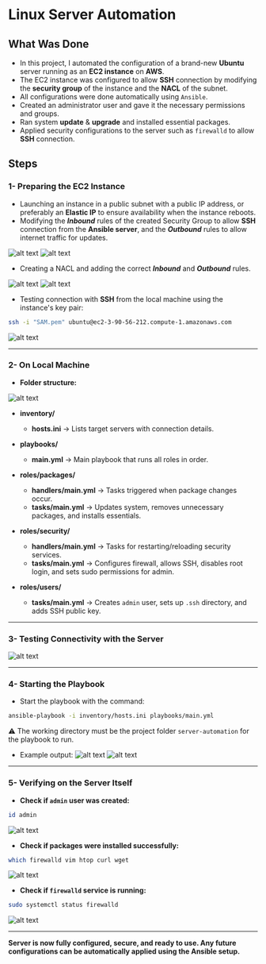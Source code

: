 # Linux Server Automation

## What Was Done

* In this project, I automated the configuration of a brand-new **Ubuntu** server running as an **EC2 instance** on **AWS**.
* The EC2 instance was configured to allow **SSH** connection by modifying the **security group** of the instance and the **NACL** of the subnet.
* All configurations were done automatically using `Ansible`.
* Created an administrator user and gave it the necessary permissions and groups.
* Ran system **update** & **upgrade** and installed essential packages.
* Applied security configurations to the server such as `firewalld` to allow **SSH** connection.

## Steps

### 1- Preparing the EC2 Instance

* Launching an instance in a public subnet with a public IP address, or preferably an **Elastic IP** to ensure availability when the instance reboots.
* Modifying the ***Inbound*** rules of the created Security Group to allow **SSH** connection from the **Ansible server**, and the ***Outbound*** rules to allow internet traffic for updates.

![alt text](assets/SG-Inbound-Rules.png)
![alt text](assets/SG-Outbound-Rules.png)

* Creating a NACL and adding the correct ***Inbound*** and ***Outbound*** rules.

![alt text](assets/NACL-Inbound-Rules.png)
![alt text](assets/NACL-Outbound-Rules.png)

* Testing connection with **SSH** from the local machine using the instance's key pair:

```bash
ssh -i "SAM.pem" ubuntu@ec2-3-90-56-212.compute-1.amazonaws.com
```

![alt text](assets/SSH-Test.png)

---

### 2- On Local Machine

* **Folder structure:**

![alt text](assets/folder-structure.png)

* **inventory/**

  * **hosts.ini** → Lists target servers with connection details.

* **playbooks/**

  * **main.yml** → Main playbook that runs all roles in order.

* **roles/packages/**

  * **handlers/main.yml** → Tasks triggered when package changes occur.
  * **tasks/main.yml** → Updates system, removes unnecessary packages, and installs essentials.

* **roles/security/**

  * **handlers/main.yml** → Tasks for restarting/reloading security services.
  * **tasks/main.yml** → Configures firewall, allows SSH, disables root login, and sets sudo permissions for admin.

* **roles/users/**

  * **tasks/main.yml** → Creates `admin` user, sets up `.ssh` directory, and adds SSH public key.

---

### 3- Testing Connectivity with the Server

![alt text](assets/test-connection.png)

---

### 4- Starting the Playbook

* Start the playbook with the command:

```bash
ansible-playbook -i inventory/hosts.ini playbooks/main.yml
```

⚠️ The working directory must be the project folder `server-automation` for the playbook to run.

* Example output:
  ![alt text](assets/playbook-output-01.png)
  ![alt text](assets/playbook-output-02.png)

---

### 5- Verifying on the Server Itself

* **Check if `admin` user was created:**

```bash
id admin
```

![alt text](assets/admin-user-status.png)

* **Check if packages were installed successfully:**

```bash
which firewalld vim htop curl wget
```

![alt text](assets/packages.png)

* **Check if `firewalld` service is running:**

```bash
sudo systemctl status firewalld
```

![alt text](assets/firewalld-status.png)

---

**Server is now fully configured, secure, and ready to use. Any future configurations can be automatically applied using the Ansible setup.**

